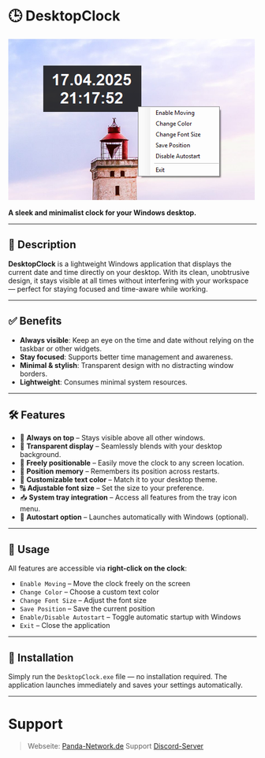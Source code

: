 # 🕒 DesktopClock
![alt text](<docs/screenshot.png>)

**A sleek and minimalist clock for your Windows desktop.**

---

## 📝 Description

**DesktopClock** is a lightweight Windows application that displays the current date and time directly on your desktop. With its clean, unobtrusive design, it stays visible at all times without interfering with your workspace — perfect for staying focused and time-aware while working.

---

## ✅ Benefits

- **Always visible**: Keep an eye on the time and date without relying on the taskbar or other widgets.
- **Stay focused**: Supports better time management and awareness.
- **Minimal & stylish**: Transparent design with no distracting window borders.
- **Lightweight**: Consumes minimal system resources.

---

## 🛠️ Features

- 🔲 **Always on top** – Stays visible above all other windows.
- 🧊 **Transparent display** – Seamlessly blends with your desktop background.
- 🎯 **Freely positionable** – Easily move the clock to any screen location.
- 💾 **Position memory** – Remembers its position across restarts.
- 🎨 **Customizable text color** – Match it to your desktop theme.
- 🔠 **Adjustable font size** – Set the size to your preference.
- 📥 **System tray integration** – Access all features from the tray icon menu.
- 🚀 **Autostart option** – Launches automatically with Windows (optional).

---

## 🧭 Usage

All features are accessible via **right-click on the clock**:

- `Enable Moving` – Move the clock freely on the screen
- `Change Color` – Choose a custom text color
- `Change Font Size` – Adjust the font size
- `Save Position` – Save the current position
- `Enable/Disable Autostart` – Toggle automatic startup with Windows
- `Exit` – Close the application

---

## 💾 Installation

Simply run the `DesktopClock.exe` file — no installation required.
The application launches immediately and saves your settings automatically.

---

# Support
> Webseite: [Panda-Network.de](https://panda-network.de)
> Support [Discord-Server](https://discord.gg/z8ScRvf)
